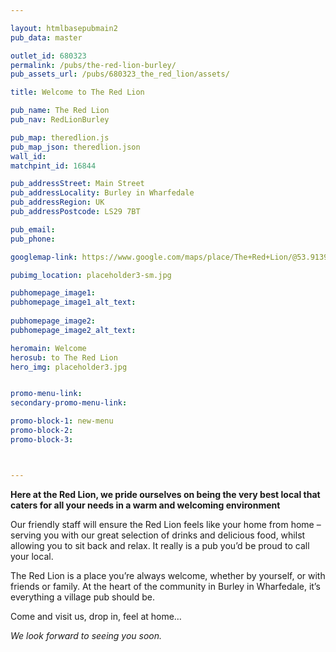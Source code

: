 ```yaml
---

layout: htmlbasepubmain2
pub_data: master

outlet_id: 680323
permalink: /pubs/the-red-lion-burley/
pub_assets_url: /pubs/680323_the_red_lion/assets/

title: Welcome to The Red Lion

pub_name: The Red Lion
pub_nav: RedLionBurley

pub_map: theredlion.js
pub_map_json: theredlion.json
wall_id:
matchpint_id: 16844

pub_addressStreet: Main Street
pub_addressLocality: Burley in Wharfedale
pub_addressRegion: UK
pub_addressPostcode: LS29 7BT

pub_email: 
pub_phone: 

googlemap-link: https://www.google.com/maps/place/The+Red+Lion/@53.9139379,-1.7485133,17z/data=!4m12!1m6!3m5!1s0x0:0xe2cb9a6c322839c!2sThe+Red+Lion!8m2!3d53.9138025!4d-1.7488033!3m4!1s0x0:0xe2cb9a6c322839c!8m2!3d53.9138025!4d-1.7488033?hl=en-GB

pubimg_location: placeholder3-sm.jpg

pubhomepage_image1: 
pubhomepage_image1_alt_text: 
 
pubhomepage_image2: 
pubhomepage_image2_alt_text: 

heromain: Welcome
herosub: to The Red Lion
hero_img: placeholder3.jpg


promo-menu-link:
secondary-promo-menu-link:

promo-block-1: new-menu
promo-block-2: 
promo-block-3: 



---
```



**Here at the Red Lion, we pride ourselves on being the very best local that caters for all your needs in a warm and welcoming environment**

Our friendly staff will ensure the Red Lion feels like your home from home – serving you with our great selection of drinks and delicious food, whilst allowing you to sit back and relax. It really is a pub you’d be proud to call your local.

The Red Lion is a place you’re always welcome, whether by yourself, or with friends or family. At the heart of the community in Burley in Wharfedale, it’s everything a village pub should be. 

Come and visit us, drop in, feel at home… 

*We look forward to seeing you soon.*


